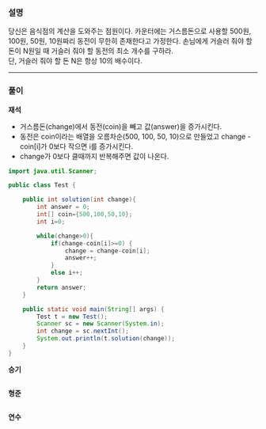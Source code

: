 ### 설명

당신은 음식점의 계산을 도와주는 점원이다. 카운터에는 거스름돈으로 사용할 500원, 100원, 50원, 10원짜리 동전이 무한히 존재한다고 가정한다. 손님에게 거슬러 줘야 할 돈이 N원일 때 거슬러 줘야 할 동전의 최소 개수를 구하라. <br>
단, 거슬러 줘야 할 돈 N은 항상 10의 배수이다.

---
### **풀이**

**재석** <br>

- 거스름돈(change)에서 동전(coin)을 빼고 값(answer)을 증가시킨다. <br>
- 동전은 coin이라는 배열을 오름차순(500, 100, 50, 10)으로 만들었고 change - coin[i]가 0보다 작으면 i를 증가시킨다. <br>
- change가 0보다 클때까지 반복해주면 값이 나온다. <br>


```java
import java.util.Scanner;

public class Test {

    public int solution(int change){
        int answer = 0;
        int[] coin={500,100,50,10};
        int i=0;

        while(change>0){
            if(change-coin[i]>=0) {
                change = change-coin[i];
                answer++;
            }
            else i++;
        }
        return answer;
    }

    public static void main(String[] args) {
        Test t = new Test();
        Scanner sc = new Scanner(System.in);
        int change = sc.nextInt();
        System.out.println(t.solution(change));
    }
}

```

**승기** <br>

```java

```

**형준** <br>

```java

```

**연수** <br>

```python

```
